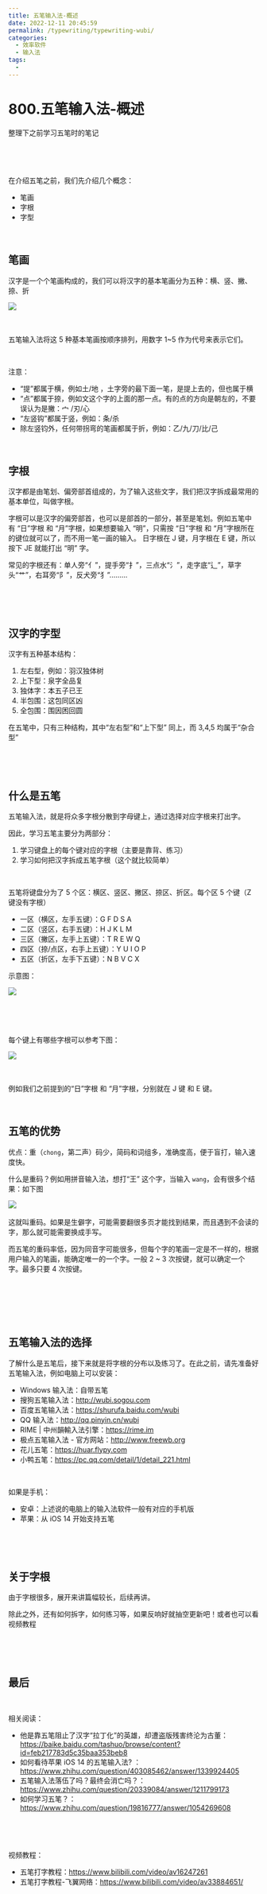 ```yaml
---
title: 五笔输入法-概述
date: 2022-12-11 20:45:59
permalink: /typewriting/typewriting-wubi/
categories:
  - 效率软件
  - 输入法
tags:
  - 
---
```


# 800.五笔输入法-概述

整理下之前学习五笔时的笔记

‍<!-- more -->

‍

在介绍五笔之前，我们先介绍几个概念：

* 笔画
* 字根
* 字型

‍

## 笔画

汉字是一个个笔画构成的，我们可以将汉字的基本笔画分为五种：横、竖、撇、捺、折

​![](https://image.peterjxl.com/blog/image-20240113145105-9zgmnlj.png)​

‍

五笔输入法将这 5 种基本笔画按顺序排列，用数字 1~5 作为代号来表示它们。

‍

注意：

* “提”都属于横，例如土/地 ，土字旁的最下面一笔，是提上去的，但也属于横
* “点”都属于捺，例如文这个字的上面的那一点。有的点的方向是朝左的，不要误认为是撇：宀 /刃/心
* “左竖钩”都属于竖，例如：条/杀
* 除左竖钧外，任何带拐弯的笔画都属于折，例如：乙/九/刀/比/己

‍

## 字根

汉字都是由笔划、偏旁部首组成的，为了输入这些文字，我们把汉字拆成最常用的基本单位，叫做字根。

字根可以是汉字的偏旁部首，也可以是部首的一部分，甚至是笔划。例如五笔中 有 “日”字根  和 “月”字根，如果想要输入 “明”，只需按  “日”字根  和 “月”字根所在的键位就可以了，而不用一笔一画的输入。 日字根在 J 键，月字根在 E 键，所以按下 JE 就能打出 “明” 字。

常见的字根还有：单人旁“亻”，提手旁“扌”，三点水“氵”，走字底“辶”，草字头“艹”，右耳旁“阝”，反犬旁“犭”.........

‍

‍

## 汉字的字型

汉字有五种基本结构：

1. 左右型，例如：羽汉独体树
2. 上下型：泉字全品复
3. 独体字：本五子已王
4. 半包围：这包同区凶
5. 全包围：围因困回圆

在五笔中，只有三种结构，其中“左右型”和“上下型” 同上，而 3,4,5 均属于“杂合型”

‍

‍

## 什么是五笔

五笔输入法，就是将众多字根分散到字母键上，通过选择对应字根来打出字。

因此，学习五笔主要分为两部分：

1. 学习键盘上的每个键对应的字根（主要是靠背、练习）
2. 学习如何把汉字拆成五笔字根（这个就比较简单）

‍

五笔将键盘分为了 5 个区：横区、竖区、撇区、捺区、折区。每个区 5 个键（Z 键没有字根）​​

* 一区（横区，左手五键）：G   F   D  S    A
* 二区（竖区，右手五键）：H   J    K   L   M
* 三区（撇区，左手上五键）：T   R   E   W   Q
* 四区（捺/点区，右手上五键）：Y   U   I   O    P
* 五区（折区，左手下五键）：N   B   V   C   X

示意图：

​![](https://image.peterjxl.com/blog/v2-a4cbc4f0f285fdab31c7236d5dde4a94_720w-20240113164529-np2rgyx.jpg)​

‍

‍

每个键上有哪些字根可以参考下图：

​![](https://image.peterjxl.com/blog/image-20240113152607-0hrfzn5.png)​

‍

例如我们之前提到的“日”字根  和 “月”字根，分别就在 J 键 和 E 键。

‍

## 五笔的优势

优点：重（`chong`​，第二声）码少，简码和词组多，准确度高，便于盲打，输入速度快。

什么是重码？例如用拼音输入法，想打“王” 这个字，当输入 `wang`​，会有很多个结果：如下图

​![](https://image.peterjxl.com/blog/image-20240113155835-70qrsy2.png)​

这就叫重码。如果是生僻字，可能需要翻很多页才能找到结果，而且遇到不会读的字，那么就可能需要换成手写。

而五笔的重码率低，因为同音字可能很多，但每个字的笔画一定是不一样的，根据用户输入的笔画，能确定唯一的一个字。一般 2 ~ 3 次按键，就可以确定一个字。最多只要 4 次按键。

‍

‍

‍

## 五笔输入法的选择

了解什么是五笔后，接下来就是将字根的分布以及练习了。在此之前，请先准备好五笔输入法，例如电脑上可以安装：

* Windows 输入法：自带五笔
* 搜狗五笔输入法：http://wubi.sogou.com
* 百度五笔输入法：https://shurufa.baidu.com/wubi
* QQ 输入法：http://qq.pinyin.cn/wubi
* RIME | 中州韻輸入法引擎：https://rime.im
* 极点五笔输入法 - 官方网站：http://www.freewb.org
* 花儿五笔：https://huar.flypy.com
* 小鸭五笔：https://pc.qq.com/detail/1/detail_221.html

‍

如果是手机：

* 安卓：上述说的电脑上的输入法软件一般有对应的手机版
* 苹果：从 iOS 14 开始支持五笔

‍

‍

## 关于字根

由于字根很多，展开来讲篇幅较长，后续再讲。

除此之外，还有如何拆字，如何练习等，如果反响好就抽空更新吧！或者也可以看视频教程

‍

‍

## 最后

‍

相关阅读：

* 他是靠五笔阻止了汉字“拉丁化”的英雄，却遭盗版残害终沦为古董：https://baike.baidu.com/tashuo/browse/content?id=feb217783d5c35baa353beb8
* 如何看待苹果 iOS 14 的五笔输入法? ：https://www.zhihu.com/question/403085462/answer/1339924405
* 五笔输入法落伍了吗？最终会消亡吗？：https://www.zhihu.com/question/20339084/answer/1211799173
* 如何学习五笔？：https://www.zhihu.com/question/19816777/answer/1054269608

‍

‍

视频教程：

* 五笔打字教程：https://www.bilibili.com/video/av16247261
* 五笔打字教程-飞翼网络：https://www.bilibili.com/video/av33884651/

‍

